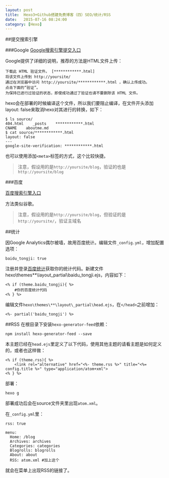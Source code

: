 ```yaml
---
layout: post
title:  Hexo3+Github搭建免费博客（四）SEO/统计/RSS
date:   2015-07-16 08:24:00
category: [Hexo]
---
```


##提交搜索引擎

###Google
[Google搜索引擎提交入口][1]

Google提供了详细的说明，推荐的方法是HTML文件上传：

    下载此 HTML 验证文件。 [************.html]
    将该文件上传到 http://yoursite/
    通过在浏览器中访问 http://yoursite/************.html ，确认上传成功。
    点击下面的“验证”。
    为保持已进行过验证的状态，即使成功通过了验证也请不要删除该 HTML 文件。

<!--more-->

hexo会在部署的时候编译这个文件，所以我们要阻止编译，在文件开头添加layout: false来取消hexo对其进行的转换，如下：

    $ ls source/
    404.html    _posts    ************.html
    CNAME    aboutme.md
    $ cat source/************.html
    layout: false
    ---
    google-site-verification: ************.html

也可以使用添加`<meta>`标签的方式，这个比较快捷。

> 注意，假设用的是`http://yoursite/blog`，验证的也是`http://yoursite/blog`


###百度

[百度搜索引擎入口][2]

方法类似谷歌。

> 注意，假设用的是`http://yoursite/blog`，但验证的是`http://yoursite/`，验证主域名

##统计

因Google Analytics偶尔被墙，故用百度统计。编辑文件`_config.yml`，增加配置选项：

    baidu_tongji: true

注册并登录[百度统计][3]获取你的统计代码。新建文件hexo\themes\**\layout\_partial\baidu_tongji.ejs，内容如下：

    <% if (theme.baidu_tongji){ %>
        #你的百度统计代码
    <% } %>
    

编辑文件`hexo\themes\**\layout\_partial\head.ejs`，在`</head>`之前增加：

    <%- partial('baidu_tongji') %>

##RSS
在根目录下安装`hexo-generator-feed`依赖：

    npm install hexo-generator-feed --save

本主题已经在`head.ejs`里定义了以下代码，使用其他主题的请看主题是如何定义的，或者也这样做：

    <% if (theme.rss){ %>
        <link rel="alternative" href="<%- theme.rss %>" title="<%= config.title %>" type="application/atom+xml">
    <% } %>

部署：
    
    hexo g

部署成功后会在source文件夹里出现`atom.xml`。

在`_config.yml`里：

    rss: true

    menu:
      Home: /blog
      Archives: archives
      Categories: categories
      Blogrolls: blogrolls
      About: about
      RSS: atom.xml #加上这个
      
就会在菜单上出现RSS的链接了。


  [1]: https://www.google.com/webmasters/tools/home?hl=zh-CN
  [2]: http://www.baidu.com/search/url_submit.htm
  [3]: http://tongji.baidu.com
